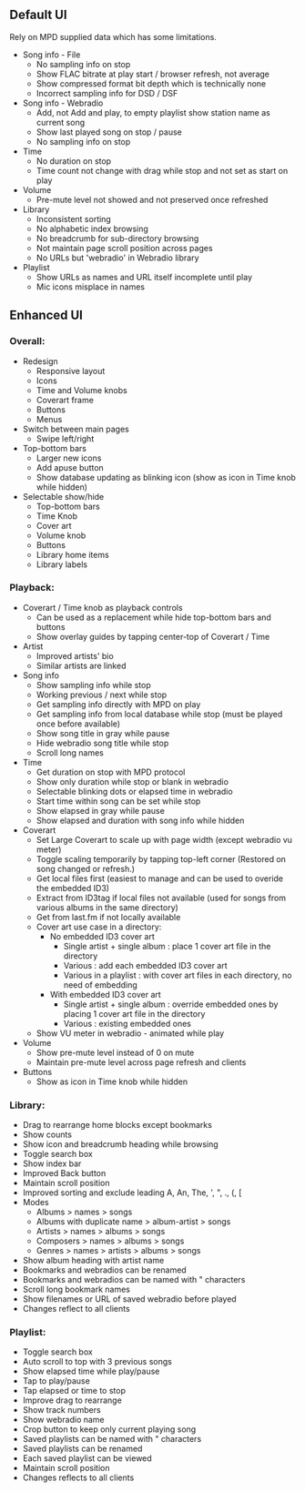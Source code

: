 ## Default UI

Rely on MPD supplied data which has some limitations.

- Song info - File
	- No sampling info on stop
	- Show FLAC bitrate at play start / browser refresh, not average
	- Show compressed format bit depth which is technically none
	- Incorrect sampling info for DSD / DSF
- Song info - Webradio
	- Add, not Add and play, to empty playlist show station name as current song
	- Show last played song on stop / pause
	- No sampling info on stop
- Time
	- No duration on stop
	- Time count not change with drag while stop and not set as start on play
- Volume
	- Pre-mute level not showed and not preserved once refreshed
- Library
	- Inconsistent sorting
	- No alphabetic index browsing
	- No breadcrumb for sub-directory browsing
	- Not maintain page scroll position across pages
	- No URLs but 'webradio' in Webradio library
- Playlist
	- Show URLs as names and URL itself incomplete until play
	- Mic icons misplace in names


## Enhanced UI

### Overall:
- Redesign
	- Responsive layout
	- Icons
	- Time and Volume knobs
	- Coverart frame
	- Buttons
	- Menus
- Switch between main pages
	- Swipe left/right
- Top-bottom bars
	- Larger new icons
	- Add apuse button
	- Show database updating as blinking icon (show as icon in Time knob while hidden)
- Selectable show/hide
	- Top-bottom bars
	- Time Knob
	- Cover art
	- Volume knob
	- Buttons
	- Library home items
	- Library labels

### Playback:
- Coverart / Time knob as playback controls
	- Can be used as a replacement while hide top-bottom bars and buttons
	- Show overlay guides by tapping center-top of Coverart / Time 
- Artist
	- Improved artists' bio
	- Similar artists are linked
- Song info
	- Show sampling info while stop
	- Working previous / next while stop
	- Get sampling info directly with MPD on play
	- Get sampling info from local database while stop (must be played once before available)
	- Show song title in gray while pause
	- Hide webradio song title while stop
	- Scroll long names
- Time
	- Get duration on stop with MPD protocol
	- Show only duration while stop or blank in webradio
	- Selectable blinking dots or elapsed time in webradio
	- Start time within song can be set while stop
	- Show elapsed in gray while pause
	- Show elapsed and duration with song info while hidden
- Coverart
	- Set Large Coverart to scale up with page width (except webradio vu meter)
	- Toggle scaling temporarily by tapping top-left corner (Restored on song changed or refresh.)
	- Get local files first (easiest to manage and can be used to overide the embedded ID3)
	- Extract from ID3tag if local files not available (used for songs from various albums in the same directory)
	- Get from last.fm if not locally available
	- Cover art use case in a directory:
		- No embedded ID3 cover art
			- Single artist + single album : place 1 cover art file in the directory
			- Various : add each embedded ID3 cover art
			- Various in a playlist : with cover art files in each directory, no need of embedding 
		- With embedded ID3 cover art
			- Single artist + single album : override embedded ones by placing 1 cover art file in the directory
			- Various : existing embedded ones
	- Show VU meter in webradio - animated while play
- Volume
	- Show pre-mute level instead of 0 on mute
	- Maintain pre-mute level across page refresh and clients
- Buttons
	- Show as icon in Time knob while hidden
		
### Library:
- Drag to rearrange home blocks except bookmarks
- Show counts
- Show icon and breadcrumb heading while browsing
- Toggle search box
- Show index bar
- Improved Back button
- Maintain scroll position
- Improved sorting and exclude leading A, An, The, ', ", ., (, \[
- Modes
	- Albums > names > songs
	- Albums with duplicate name > album-artist > songs
	- Artists > names > albums > songs
	- Composers > names > albums > songs
	- Genres > names > artists > albums > songs
- Show album heading with artist name
- Bookmarks and webradios can be renamed
- Bookmarks and webradios can be named with " characters
- Scroll long bookmark names
- Show filenames or URL of saved webradio before played
- Changes reflect to all clients
		
### Playlist:
- Toggle search box
- Auto scroll to top with 3 previous songs
- Show elapsed time while play/pause
- Tap to play/pause
- Tap elapsed or time to stop
- Improve drag to rearrange
- Show track numbers
- Show webradio name
- Crop button to keep only current playing song
- Saved playlists can be named with " characters
- Saved playlists can be renamed
- Each saved playlist can be viewed
- Maintain scroll position
- Changes reflects to all clients
